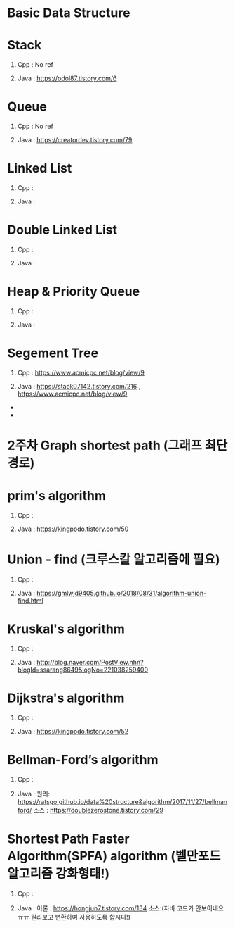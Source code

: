 Basic Data Structure 
===============


# Stack

1. Cpp :  No ref

2. Java : https://odol87.tistory.com/6


# Queue 

1. Cpp : No ref

2. Java : https://creatordev.tistory.com/79


# Linked List 

1. Cpp :

2. Java :

# Double Linked List

1. Cpp :

2. Java :

# Heap & Priority Queue

1. Cpp :

2. Java :

# Segement Tree

1. Cpp : https://www.acmicpc.net/blog/view/9

2. Java : https://stack07142.tistory.com/216 , https://www.acmicpc.net/blog/view/9




-
-
2주차
Graph shortest path (그래프 최단경로)
===============

# prim's algorithm

1. Cpp : 

2. Java : https://kingpodo.tistory.com/50

# Union - find (크루스칼 알고리즘에 필요)

1. Cpp :

2. Java : https://gmlwjd9405.github.io/2018/08/31/algorithm-union-find.html

# Kruskal's algorithm

1. Cpp :

2. Java : http://blog.naver.com/PostView.nhn?blogId=ssarang8649&logNo=221038259400

# Dijkstra's algorithm 

1. Cpp :

2. Java : https://kingpodo.tistory.com/52

# Bellman-Ford’s algorithm

1. Cpp :

2. Java : 원리: https://ratsgo.github.io/data%20structure&algorithm/2017/11/27/bellmanford/ 소스 : https://doublezerostone.tistory.com/29

 
# Shortest Path Faster Algorithm(SPFA) algorithm (벨만포드 알고리즘 강화형태!)

1. Cpp :

2. Java : 이론 : https://hongjun7.tistory.com/134 소스:(자바 코드가 안보이네요 ㅠㅠ 원리보고 변환하여 사용하도록 합시다!)


